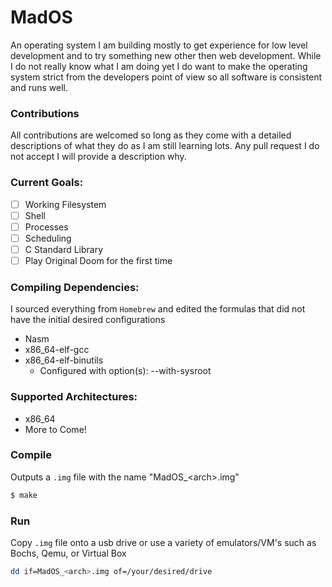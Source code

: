 # MadOS

An operating system I am building mostly to get experience for low level development and to try something new other then web development. While I do not really know what I am doing yet I do want to make the operating system strict from the developers point of view so all software is consistent and runs well. 

### Contributions
All contributions are welcomed so long as they come with a detailed descriptions of what they do as I am still learning lots. Any pull request I do not accept I will provide a description why.

### Current Goals:
  - [ ] Working Filesystem
  - [ ] Shell
  - [ ] Processes
  - [ ] Scheduling
  - [ ] C Standard Library
  - [ ] Play Original Doom for the first time

### Compiling Dependencies:
I sourced everything from `Homebrew` and edited the formulas that did not have the initial desired configurations
- Nasm
- x86_64-elf-gcc
- x86_64-elf-binutils
    - Configured with option(s): --with-sysroot
  
### Supported Architectures:
  - x86_64
  - More to Come!

### Compile
Outputs a `.img` file with the name "MadOS_\<arch\>.img"
```sh
$ make
```

### Run
Copy `.img` file onto a usb drive or use a variety of emulators/VM's such as Bochs, Qemu, or Virtual Box
```sh
dd if=MadOS_<arch>.img of=/your/desired/drive
```

